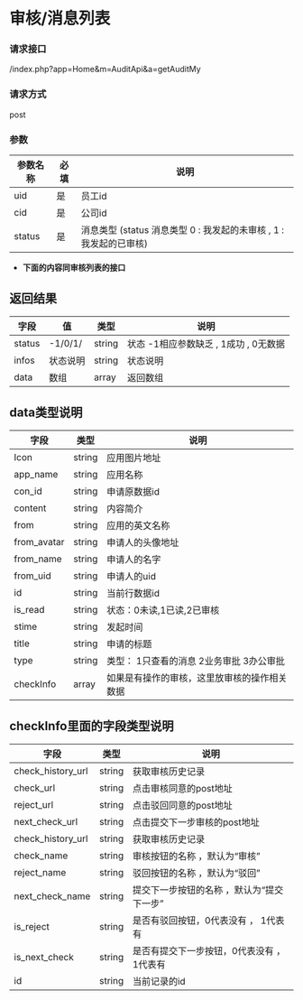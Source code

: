 # **审核/消息列表**


### **请求接口**
/index.php?app=Home&m=AuditApi&a=getAuditMy


### **请求方式**
post


### **参数**
| 参数名称  |必填|     说明      |
|------|-----|------|
| uid     | 是 |   员工id   |
| cid     | 是 |   公司id   |
| status     | 是 |   消息类型 (status 消息类型  0 : 我发起的未审核 , 1 : 我发起的已审核)  |



- **下面的内容同审核列表的接口**


## 返回结果
|字段       |值             |类型    |说明           |
| --------- |--------      |--------|--------       |
|status     |-1/0/1/ |string |状态      -1相应参数缺乏 , 1成功 , 0无数据    |
|infos       |状态说明        |string  |状态说明    |
|data       |数组        |array  |返回数组    |


## data类型说明
|字段       |类型    |说明           |
| --------- |--------     |--------       |
|Icon     | string | 应用图片地址  |
|app_name     | string | 应用名称  |
|con_id     | string | 申请原数据id  |
|content     | string | 内容简介  |
|from     | string | 应用的英文名称  |
|from_avatar     | string | 申请人的头像地址  |
|from_name     | string | 申请人的名字  |
|from_uid     | string | 申请人的uid  |
|id     | string | 当前行数据id  |
|is_read     | string | 状态：0未读,1已读,2已审核  |
|stime     | string | 发起时间  |
|title     | string | 申请的标题  |
|type     | string | 类型： 1只查看的消息    2业务审批    3办公审批  |
|checkInfo     | array | 如果是有操作的审核，这里放审核的操作相关数据  |



## checkInfo里面的字段类型说明
|字段       |类型    |说明           |
| --------- |--------     |--------       |
|check_history_url     | string | 获取审核历史记录  |
|check_url     | string | 点击审核同意的post地址  |
|reject_url     | string | 点击驳回同意的post地址  |
|next_check_url     | string | 点击提交下一步审核的post地址  |
|check_history_url     | string | 获取审核历史记录  |
|check_name     | string | 审核按钮的名称 ，默认为“审核”  |
|reject_name     | string | 驳回按钮的名称 ，默认为“驳回”  |
|next_check_name     | string | 提交下一步按钮的名称 ，默认为“提交下一步”  |
|is_reject     | string | 是否有驳回按钮，0代表没有 ， 1代表有  |
|is_next_check     | string | 是否有提交下一步按钮，0代表没有 ， 1代表有  |
|id     | string | 当前记录的id  |
